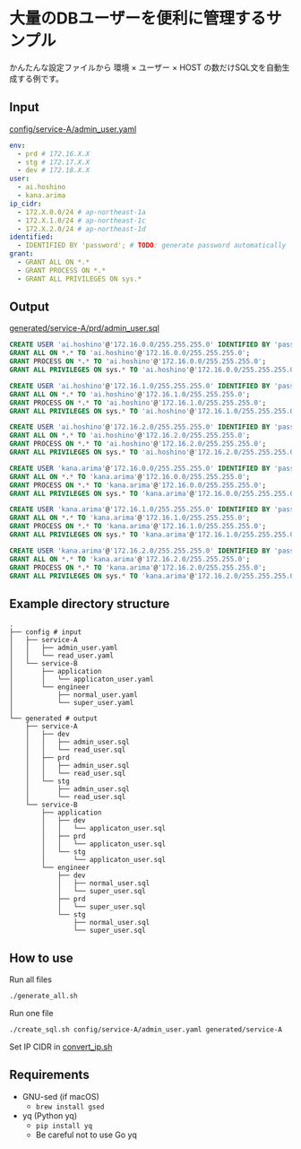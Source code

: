 # 大量のDBユーザーを便利に管理するサンプル

かんたんな設定ファイルから 環境 × ユーザー × HOST の数だけSQL文を自動生成する例です。

## Input

[config/service-A/admin_user.yaml](config/service-A/admin_user.yaml)

```yaml
env:
  - prd # 172.16.X.X
  - stg # 172.17.X.X
  - dev # 172.18.X.X
user:
  - ai.hoshino
  - kana.arima
ip_cidr:
  - 172.X.0.0/24 # ap-northeast-1a
  - 172.X.1.0/24 # ap-northeast-1c
  - 172.X.2.0/24 # ap-northeast-1d
identified:
  - IDENTIFIED BY 'password'; # TODO: generate password automatically
grant:
  - GRANT ALL ON *.*
  - GRANT PROCESS ON *.*
  - GRANT ALL PRIVILEGES ON sys.*
```

## Output

[generated/service-A/prd/admin_user.sql](generated/service-A/prd/admin_user.sql)

```sql
CREATE USER 'ai.hoshino'@'172.16.0.0/255.255.255.0' IDENTIFIED BY 'password';;
GRANT ALL ON *.* TO 'ai.hoshino'@'172.16.0.0/255.255.255.0';
GRANT PROCESS ON *.* TO 'ai.hoshino'@'172.16.0.0/255.255.255.0';
GRANT ALL PRIVILEGES ON sys.* TO 'ai.hoshino'@'172.16.0.0/255.255.255.0';

CREATE USER 'ai.hoshino'@'172.16.1.0/255.255.255.0' IDENTIFIED BY 'password';;
GRANT ALL ON *.* TO 'ai.hoshino'@'172.16.1.0/255.255.255.0';
GRANT PROCESS ON *.* TO 'ai.hoshino'@'172.16.1.0/255.255.255.0';
GRANT ALL PRIVILEGES ON sys.* TO 'ai.hoshino'@'172.16.1.0/255.255.255.0';

CREATE USER 'ai.hoshino'@'172.16.2.0/255.255.255.0' IDENTIFIED BY 'password';;
GRANT ALL ON *.* TO 'ai.hoshino'@'172.16.2.0/255.255.255.0';
GRANT PROCESS ON *.* TO 'ai.hoshino'@'172.16.2.0/255.255.255.0';
GRANT ALL PRIVILEGES ON sys.* TO 'ai.hoshino'@'172.16.2.0/255.255.255.0';

CREATE USER 'kana.arima'@'172.16.0.0/255.255.255.0' IDENTIFIED BY 'password';;
GRANT ALL ON *.* TO 'kana.arima'@'172.16.0.0/255.255.255.0';
GRANT PROCESS ON *.* TO 'kana.arima'@'172.16.0.0/255.255.255.0';
GRANT ALL PRIVILEGES ON sys.* TO 'kana.arima'@'172.16.0.0/255.255.255.0';

CREATE USER 'kana.arima'@'172.16.1.0/255.255.255.0' IDENTIFIED BY 'password';;
GRANT ALL ON *.* TO 'kana.arima'@'172.16.1.0/255.255.255.0';
GRANT PROCESS ON *.* TO 'kana.arima'@'172.16.1.0/255.255.255.0';
GRANT ALL PRIVILEGES ON sys.* TO 'kana.arima'@'172.16.1.0/255.255.255.0';

CREATE USER 'kana.arima'@'172.16.2.0/255.255.255.0' IDENTIFIED BY 'password';;
GRANT ALL ON *.* TO 'kana.arima'@'172.16.2.0/255.255.255.0';
GRANT PROCESS ON *.* TO 'kana.arima'@'172.16.2.0/255.255.255.0';
GRANT ALL PRIVILEGES ON sys.* TO 'kana.arima'@'172.16.2.0/255.255.255.0';
```

## Example directory structure

```
.
├── config # input
│   ├── service-A
│   │   ├── admin_user.yaml
│   │   └── read_user.yaml
│   └── service-B
│       ├── application
│       │   └── applicaton_user.yaml
│       └── engineer
│           ├── normal_user.yaml
│           └── super_user.yaml
│
└── generated # output
    ├── service-A
    │   ├── dev
    │   │   ├── admin_user.sql
    │   │   └── read_user.sql
    │   ├── prd
    │   │   ├── admin_user.sql
    │   │   └── read_user.sql
    │   └── stg
    │       ├── admin_user.sql
    │       └── read_user.sql
    └── service-B
        ├── application
        │   ├── dev
        │   │   └── applicaton_user.sql
        │   ├── prd
        │   │   └── applicaton_user.sql
        │   └── stg
        │       └── applicaton_user.sql
        └── engineer
            ├── dev
            │   ├── normal_user.sql
            │   └── super_user.sql
            ├── prd
            │   └── super_user.sql
            └── stg
                ├── normal_user.sql
                └── super_user.sql
```

## How to use

Run all files

```bash
./generate_all.sh
```

Run one file

```bash
./create_sql.sh config/service-A/admin_user.yaml generated/service-A
```

Set IP CIDR in [convert_ip.sh](convert_ip.sh)

## Requirements

- GNU-sed (if macOS)
  - `brew install gsed`
- yq (Python yq)
  - `pip install yq`
  - Be careful not to use Go yq
